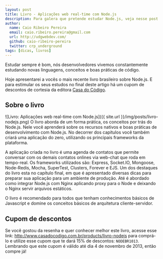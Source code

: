 ```yaml
---
layout: post
title: Livro - Aplicações web real-time com Node.js
description: Para galera que pretende estudar Node.js, veja nesse post uma resenha sobre do mais recente livro brasileiro - Aplicações web real-time com Node.js.
author:
  name: Caio Ribeiro Pereira
  email: caio.ribeiro.pereira@gmail.com
  url: http://udgwebdev.com/
  github: caio-ribeiro-pereira
  twitter: crp_underground
tags: [dicas, livros]
---
```

Estudar sempre é bom, nós desenvolvedores vivemos constantemente estudando novas linguagens, conceitos e boas práticas de código. 

Hoje apresentarei a vocês o mais recente livro brasileiro sobre Node.js. E para estimular os seus estudos no final deste artigo há um cupom de descontos de cortesia da editora [Casa do Código][].

## Sobre o livro
![Livro: Aplicações web real-time com Node.js]({{ site.url }}/img/posts/livro-nodejs.png)
O livro aborda de um forma prática, os conceitos por trás do Node.js. Nele você aprenderá sobre os recursos nativos e boas práticas de desenvolvimento com Node.js. No decorrer dos capítulos você também criará uma aplicação do zero, utilizando os principais frameworks da plataforma. 

A aplicação criada no livro é uma agenda de contatos que permite conversar com os demais contatos onlines via web-chat que roda em tempo-real. Os frameworks utilizados são: Express, Socket.IO, Mongoose, Node-Redis, Mocha, SuperTest, Clusters, Forever e EJS. Um dos destaques do livro esta no capítulo final, em que é apresentado diversas dicas para preparar sua aplicação para um ambiente de produção. Até é abordado como integrar Node.js com Nginx aplicando proxy para o Node e deixando o Nginx servir arquivos estáticos.

O livro é recomendado para todos que tenham conhecimentos básicos de Javascript e domine os conceitos básicos de arquitetura cliente-servidor.

## Cupom de descontos
Se você gostou da resenha e quer conhecer melhor este livro, acesse esse link: http://www.casadocodigo.com.br/products/livro-nodejs para comprá-lo e utilize esse cupom que te dará 15% de descontos: `NODEBR1013`. Lembrando que este cupom é válido até dia 4 de novembro de 2013, então compre já!

[Casa do Código]: http://casadocodigo.com.br